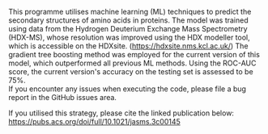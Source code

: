 This programme utilises machine learning (ML) techniques to predict the secondary structures of amino acids in proteins. The model was trained using data from the Hydrogen Deuterium Exchange Mass Spectrometry (HDX-MS), whose resolution was improved using the HDX modeller tool, which is accessible on the HDXsite. (https://hdxsite.nms.kcl.ac.uk/) The gradient tree boosting method was employed for the current version of this model, which outperformed all previous ML methods. Using the ROC-AUC score, the current version's accuracy on the testing set is assessed to be 75%.<br >
If you encounter any issues when executing the code, please file a bug report in the GitHub issues area.<br>

If you utilised this strategy, please cite the linked publication below: <br >
https://pubs.acs.org/doi/full/10.1021/jasms.3c00145
